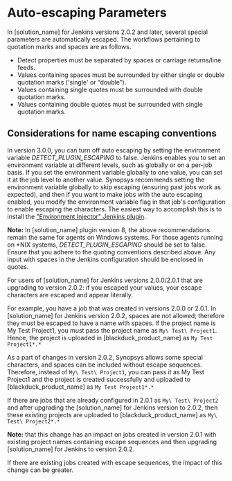 # Auto-escaping Parameters
In [solution_name] for Jenkins versions 2.0.2 and later, several special parameters are automatically escaped. The workflows pertaining to quotation marks and spaces are as follows.

- Detect properties must be separated by spaces or carriage returns/line feeds.
- Values containing spaces must be surrounded by either single or double quotation marks ('single' or “double”).
- Values containing single quotes must be surrounded with double quotation marks.
- Values containing double quotes must be surrounded with single quotation marks.
## Considerations for name escaping conventions
In version 3.0.0, you can turn off auto escaping by setting the environment variable *DETECT\_PLUGIN\_ESCAPING* to false.
Jenkins enables you to set an environment variable at different levels, such as globally or on a per-job basis. If you set the environment variable globally to one value, you can set it at the job level to another value. Synopsys recommends setting the environment variable globally to skip escaping (ensuring past jobs work as expected), and then if you want to make jobs with the auto escaping enabled, you modify the environment variable flag in that job's configuration to enable escaping the characters. The easiest way to accomplish this is to install the ["Environment Injector" Jenkins plugin](https://plugins.jenkins.io/envinject/).

**Note:** In [solution_name] plugin version 8, the above recommendations remain the same for agents on Windows systems.  For those agents running on *NIX systems, *DETECT\_PLUGIN\_ESCAPING* should be set to false.  Ensure that you adhere to the quoting conventions described above. Any input with spaces in the Jenkins configuration should be enclosed in quotes.

For users of [solution_name] for Jenkins versions 2.0.0/2.0.1 that are upgrading to version 2.0.2: if you escaped your values, your escape characters are escaped and appear literally.

For example, you have a job that was created in versions 2.0.0 or 2.0.1. In [solution_name] for Jenkins version 2.0.2, spaces are not allowed; therefore they must be escaped to have a name with spaces. If the project name is My Test Project1, you must pass the project name as `My\ Test\ Project1`. Hence, the project is uploaded in [blackduck_product_name] as `My Test Project1*.*`

As a part of changes in version 2.0.2, Synopsys allows some special characters, and spaces can be included without escape sequences. Therefore, instead of `My\ Test\ Project1`, you can pass it as My Test Project1 and the project is created successfully and uploaded to [blackduck_product_name] as `My Test Project1*.*`

If there are jobs that are already configured in 2.0.1 as `My\ Test\ Project2` and after upgrading the [solution_name] for Jenkins version to 2.0.2, then these existing projects are uploaded to [blackduck_product_name] as `My\ Test\ Project2*.*`

**Note:** that this change has an impact on jobs created in version 2.0.1 with existing project names containing escape sequences and then upgrading [solution_name] for Jenkins to version 2.0.2.

If there are existing jobs created with escape sequences, the impact of this change can be greater.

